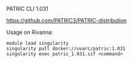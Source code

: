 PATRIC CLI 1.031

https://github.com/PATRIC3/PATRIC-distribution

Usage on Rivanna:
```
module load singularity
singularity pull docker://uvarc/patric:1.031
singularity exec patric_1.031.sif <command>
```
